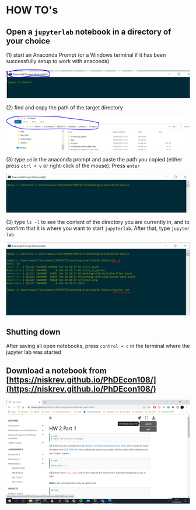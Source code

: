 # HOW TO's

## Open a `jupyterlab` notebook in a directory of your choice

(1) start an Anaconda Prompt (or a Windows terminal if it has been successfully setup to work with anaconda)

![This is an image](./assets/images/navigation-1.PNG)

(2) find and copy the path of the target directory 

![This is an image](./assets/images/navigation-2.PNG)

(3) type `cd` in the anaconda prompt and paste the path you copied (either press `ctrl + v` or right-click of the mouse). Press `enter`

![This is an image](./assets/images/navigation-3.PNG)

(3) type `ls -l` to see the content of the directory you are currently in, and to confirm  that it is where you want to start `jupyterlab`. After that, type `jupyter lab`

![This is an image](./assets/images/navigation-4.PNG)

## Shutting down 
After saving all open notebooks, press `control + c` in the terminal where the jupyter lab was started

## Download a notebook from [https://niskrev.github.io/PhDEcon108/](https://niskrev.github.io/PhDEcon108/)

![This is an image](./assets/images/how-to-download.png)
